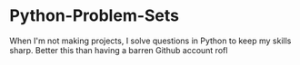 # Python-Problem-Sets
When I'm not making projects, I solve questions in Python to keep my skills sharp. Better this than having a barren Github account rofl
